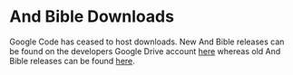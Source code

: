 # And Bible Downloads #
Google Code has ceased to host downloads.  New And Bible releases can be found on the developers Google Drive account [here](https://drive.google.com/folderview?id=0B1yZK0LYUsB7aF84RFRQRDN4RzA&usp=sharing) whereas old And Bible releases can be found [here](http://code.google.com/p/and-bible/downloads/list).